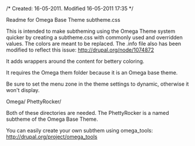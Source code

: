/* Created: 16-05-2011. Modified 16-05-2011 17:35 */

Readme for Omega Base Theme subtheme.css

This is intended to make subtheming using the Omega Theme system quicker by creating a 
subtheme.css with commonly used and overridden values. The colors are meant to be replaced. The 
.info file also has been modified to reflect this issue: http://drupal.org/node/1074872

It adds wrappers around the content for bettery coloring.

It requires the Omega them folder because it is an Omega base theme.

Be sure to set the menu zone in the theme settings to dynamic, otherwise it won't display.

Omega/
PhettyRocker/

Both of these directories are needed. The PhettyRocker is a named subtheme of the Omega Base Theme.

You can easily create your own subthem using omega_tools: http://drupal.org/project/omega_tools
